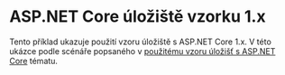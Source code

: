 # <a name="aspnet-core-repository-pattern-1x-sample"></a>ASP.NET Core úložiště vzorku 1.x

Tento příklad ukazuje použití vzoru úložiště s ASP.NET Core 1.x. V této ukázce podle scénáře popsaného v [použitému vzoru úložišť s ASP.NET Core](https://docs.microsoft.com/aspnet/core/fundamentals/repository-pattern) tématu.
